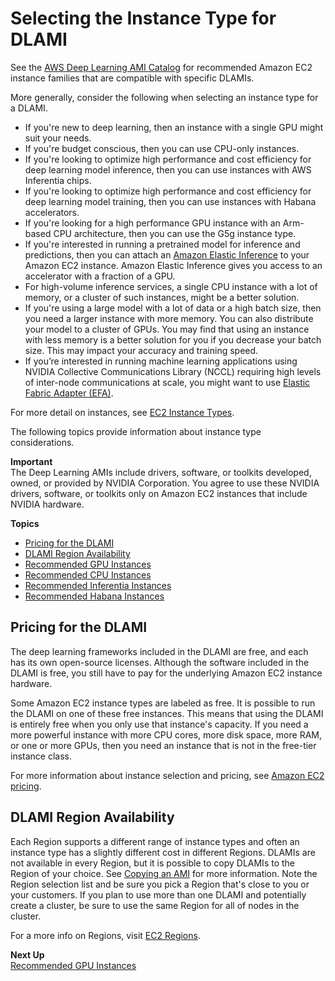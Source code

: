 # Selecting the Instance Type for DLAMI<a name="instance-select"></a>

See the [AWS Deep Learning AMI Catalog](http://aws.amazon.com/releasenotes/aws-deep-learning-ami-catalog/) for recommended Amazon EC2 instance families that are compatible with specific DLAMIs\.

More generally, consider the following when selecting an instance type for a DLAMI\.
+ If you're new to deep learning, then an instance with a single GPU might suit your needs\.
+ If you're budget conscious, then you can use CPU\-only instances\.
+ If you're looking to optimize high performance and cost efficiency for deep learning model inference, then you can use instances with AWS Inferentia chips\.
+ If you're looking to optimize high performance and cost efficiency for deep learning model training, then you can use instances with Habana accelerators\.
+ If you're looking for a high performance GPU instance with an Arm\-based CPU architecture, then you can use the G5g instance type\.
+  If you're interested in running a pretrained model for inference and predictions, then you can attach an [Amazon Elastic Inference](https://docs.aws.amazon.com/elastic-inference/latest/developerguide/what-is-ei.html) to your Amazon EC2 instance\. Amazon Elastic Inference gives you access to an accelerator with a fraction of a GPU\.
+ For high\-volume inference services, a single CPU instance with a lot of memory, or a cluster of such instances, might be a better solution\. 
+  If you're using a large model with a lot of data or a high batch size, then you need a larger instance with more memory\. You can also distribute your model to a cluster of GPUs\. You may find that using an instance with less memory is a better solution for you if you decrease your batch size\. This may impact your accuracy and training speed\.
+  If you’re interested in running machine learning applications using NVIDIA Collective Communications Library \(NCCL\) requiring high levels of inter\-node communications at scale, you might want to use [ Elastic Fabric Adapter \(EFA\)](https://docs.aws.amazon.com/dlami/latest/devguide/tutorial-efa-launching.html)\.

For more detail on instances, see [EC2 Instance Types](https://aws.amazon.com/ec2/instance-types/)\.

The following topics provide information about instance type considerations\. 

**Important**  
The Deep Learning AMIs include drivers, software, or toolkits developed, owned, or provided by NVIDIA Corporation\. You agree to use these NVIDIA drivers, software, or toolkits only on Amazon EC2 instances that include NVIDIA hardware\.

**Topics**
+ [Pricing for the DLAMI](#pricing)
+ [DLAMI Region Availability](#region)
+ [Recommended GPU Instances](gpu.md)
+ [Recommended CPU Instances](cpu.md)
+ [Recommended Inferentia Instances](inferentia.md)
+ [Recommended Habana Instances](habana.md)

## Pricing for the DLAMI<a name="pricing"></a>

The deep learning frameworks included in the DLAMI are free, and each has its own open\-source licenses\. Although the software included in the DLAMI is free, you still have to pay for the underlying Amazon EC2 instance hardware\.

Some Amazon EC2 instance types are labeled as free\. It is possible to run the DLAMI on one of these free instances\. This means that using the DLAMI is entirely free when you only use that instance's capacity\. If you need a more powerful instance with more CPU cores, more disk space, more RAM, or one or more GPUs, then you need an instance that is not in the free\-tier instance class\.

For more information about instance selection and pricing, see [Amazon EC2 pricing](http://aws.amazon.com/ec2/pricing/)\.

## DLAMI Region Availability<a name="region"></a>

Each Region supports a different range of instance types and often an instance type has a slightly different cost in different Regions\. DLAMIs are not available in every Region, but it is possible to copy DLAMIs to the Region of your choice\. See [Copying an AMI](https://docs.aws.amazon.com/AWSEC2/latest/UserGuide/CopyingAMIs.html) for more information\. Note the Region selection list and be sure you pick a Region that's close to you or your customers\. If you plan to use more than one DLAMI and potentially create a cluster, be sure to use the same Region for all of nodes in the cluster\.

For a more info on Regions, visit [EC2 Regions](https://docs.aws.amazon.com/general/latest/gr/rande.html#ec2_region)\.

**Next Up**  
[Recommended GPU Instances](gpu.md)